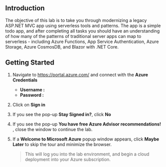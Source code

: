 ## Introduction

The objective of this lab is to take you through modernizing a legacy ASP.NET MVC app using serverless tools and patterns. The app is a simple todo app, and after completing all tasks you should have an understanding of how many of the patterns of traditional server apps can map to serverless - including Azure Functions, App Service Authentication, Azure Storage, Azure CosmosDB, and Blazor with .NET Core.

## Getting Started

1. Navigate to https://portal.azure.com/ and connect with the **Azure Credentials** 
      
      - **Username : <inject key="AzureAdUserEmail" />**
      - **Password : <inject key="AzureAdUserPassword" />**

2. Click on **Sign in**
3. If you see the pop-up  **Stay Signed in?**, click **No**  
4. If you see the pop-up **You have free Azure Advisor recommendations!** , close the window to continue the lab.   
5. If a **Welcome to Microsoft Azure** popup window appears, click **Maybe Later** to skip the tour and minimize the browser.  

    >This will log you into the lab environment, and begin a cloud deployment into your Azure subscription.

